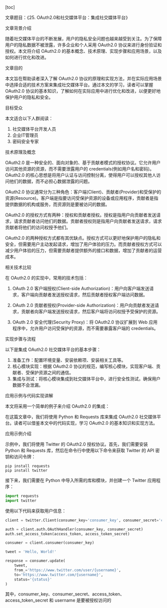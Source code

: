 
[toc]                    
                
                
文章题目：《25. OAuth2.0和社交媒体平台：集成社交媒体平台》

文章背景介绍

随着社交媒体平台的不断发展，用户的隐私安全问题也越来越受到关注。为了保障用户的隐私数据不被泄露，许多企业和个人采用 OAuth2.0 协议来进行身份验证和授权。本文将介绍 OAuth2.0 的基本概念、技术原理、实现步骤和应用场景，以及如何进行优化和改进。

文章目的

本文旨在帮助读者深入了解 OAuth2.0 协议的原理和实现方法，并在实际应用场景中选择合适的技术方案来集成社交媒体平台。通过本文的学习，读者可以掌握 OAuth2.0 协议的基本知识，了解如何在实际应用中进行优化和改进，以便更好地保护用户的隐私和安全。

目标受众

本文适合以下人群阅读：

1. 社交媒体平台开发人员
2. 企业IT管理员
3. 密码安全专家

技术原理及概念

 OAuth2.0 是一种安全的、面向对象的、基于贡献者模式的授权协议。它允许用户访问其他资源的资源，而不需要泄露用户的 credentials(例如用户名和密码)。OAuth2.0 的核心思想是将用户认证与访问控制分离，使得用户可以授权其他人访问他们的数据，而不必担心数据泄露的问题。

 OAuth2.0 协议通常分为三种角色：客户端(Client)、贡献者(Provider)和受保护的资源(Resource)。客户端是指要访问受保护资源的设备或应用程序，贡献者是指提供数据的机构或服务，而资源则是要被访问的数据。

 OAuth2.0 的授权方式有两种：授权和贡献者授权。授权是指用户向贡献者发送请求，请求贡献者访问他们的数据。贡献者授权则是指用户向贡献者发送请求，请求贡献者将他们的访问权授予他们。

 OAuth2.0 的两种授权方式都有其优缺点。授权方式可以更好地保护用户的隐私和安全，但需要用户主动发起请求，增加了用户体验的压力。而贡献者授权方式可以减少用户体验的压力，但需要贡献者提供额外的接口和数据，增加了贡献者的运营成本。

相关技术比较

在 OAuth2.0 的实现中，常用的技术包括：

1. OAuth 2.0 客户端授权(Client-side Authorization)：用户向客户端发送请求，客户端向贡献者发送授权请求，然后贡献者授权客户端访问数据。
2. OAuth 2.0 贡献者授权(Provider-side Authorization)：用户向贡献者发送请求，贡献者向客户端发送授权请求，然后客户端将访问权授予受保护的资源。

3. OAuth 2.0 安全代理(Security Proxy)：将 OAuth2.0 协议扩展到 Web 应用程序中，允许用户访问受保护的资源，而不需要暴露客户端的 credentials。

实现步骤与流程

以下是集成 OAuth2.0 社交媒体平台的基本步骤：

1. 准备工作：配置环境变量、安装依赖项、安装相关工具等。
2. 核心模块实现：根据 OAuth2.0 协议的规范，编写核心模块，实现客户端、贡献者、受保护资源之间的通信。
3. 集成与测试：将核心模块集成到社交媒体平台中，进行安全性测试，确保用户数据不会泄漏。

应用示例与代码实现讲解

本文将采用一个简单的例子来介绍 OAuth2.0 的集成：

在这篇文章中，我们将使用 Python 和 Requests 库来集成 OAuth2.0 社交媒体平台。读者可以借鉴本文中的代码实现，学习 OAuth2.0 的基本知识和实现方法。

应用示例介绍

示例中，我们将使用 Twitter 的 OAuth2.0 授权协议。首先，我们需要安装 Python 和 Requests 库，然后在命令行中使用以下命令来获取 Twitter 的 API 密钥和访问令牌：

```
pip install requests
pip install twitter
```

接下来，我们需要在 Python 中导入所需的库和模块，并创建一个 Twitter 应用程序：

```python
import requests
import twitter
```

使用以下代码来获取用户信息：

```python
client = twitter.Client(consumer_key='consumer_key', consumer_secret='consumer_secret')

auth = client.auth.OAuthHandler(consumer_key, consumer_secret)
auth.set_access_token(access_token, access_token_secret)

consumer = client.consumer(consumer_key)

tweet = 'Hello, World!'

response = consumer.update(
    tweet,
    from_='https://www.twitter.com/user/{username}',
    to='https://www.twitter.com/{username}',
    status='{status}'
)
```

其中，consumer_key、consumer_secret、access_token、access_token_secret 和 username 是要被授权访问的

